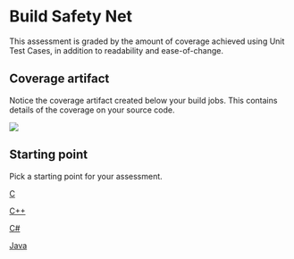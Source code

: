 # Build Safety Net 

This assessment is graded by the amount of coverage achieved using Unit Test Cases, in addition to readability and ease-of-change.

## Coverage artifact

Notice the coverage artifact created below your build jobs. This contains details of the coverage on your source code.

![](images/coverage-artifact.png)

## Starting point

Pick a starting point for your assessment.

[C](https://classroom.github.com/a/NNrL9KFC)

[C++](https://classroom.github.com/a/_eph36ll)

[C#](https://classroom.github.com/a/r-2p5RpP)

[Java](https://classroom.github.com/a/XSobgcZT)

